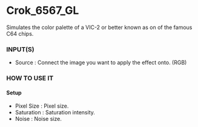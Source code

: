 # Crok_6567_GL

Simulates the color palette of a VIC-2 or better known as on of the famous C64 chips.

### INPUT(S)
* Source : Connect the image you want to apply the effect onto. (RGB)

### HOW TO USE IT

#### Setup

* Pixel Size : Pixel size.
* Saturation : Saturation intensity.
* Noise : Noise size.